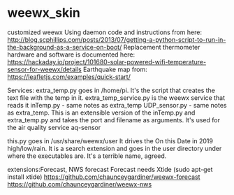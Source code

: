 # weewx_skin
customized weewx
Using daemon code and instructions from here: http://blog.scphillips.com/posts/2013/07/getting-a-python-script-to-run-in-the-background-as-a-service-on-boot/
Replacement thermometer hardware and software is documented here: https://hackaday.io/project/101680-solar-powered-wifi-temperature-sensor-for-weewx/details
Earthquake map from: https://leafletjs.com/examples/quick-start/

Services:
extra_temp.py goes in /home/pi. It's the script that creates the text file with the temp in it.
extra_temp_service.py is the weewx service that reads it
inTemp.py - same notes as extra_temp
UDP_sensor.py - same notes as extra_temp. This is an extensible version of the inTemp.py and extra_temp.py and takes the port and filename as arguments. It's used for the air quality service aq-sensor

this.py goes in /usr/share/weewx/user
It drives the On this Date in 2019 high/low/rain. It is a search extension and goes in the user directory under where the executables are. It's a terrible name, agreed.

extensions:Forecast, NWS forecast
Forecast needs Xtide (sudo apt-get install xtide)
https://github.com/chaunceygardiner/weewx-forecast
https://github.com/chaunceygardiner/weewx-nws
